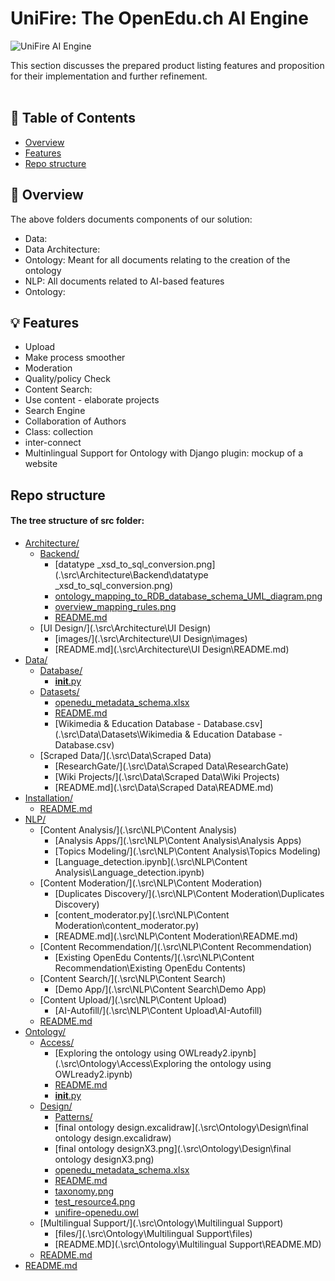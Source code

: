 # UniFire: The OpenEdu.ch AI Engine

![UniFire AI Engine](https://user-images.githubusercontent.com/58151963/202822360-a5fa0bdd-01fe-4d4c-a583-04c9e1565977.PNG)


This section discusses the prepared product listing features and proposition for their implementation and further refinement.  
  <br> 
</p>

## 📝 Table of Contents
- [Overview](#overview)
- [Features](#features)
- [Repo structure](#repostructure)

## 🧐 Overview <a name = "overview"></a>
The above folders documents components of our solution: 
- Data:
- Data Architecture: 
- Ontology: Meant for all documents relating to the creation of the ontology
- NLP: All documents related to AI-based features
- Ontology: 

## 💡 Features <a name = "features"></a>
- Upload
- Make process smoother
- Moderation
- Quality/policy Check
- Content Search:
- Use content - elaborate projects
- Search Engine
- Collaboration of Authors
- Class: collection
- inter-connect
- Multinlingual Support for Ontology with Django plugin: mockup of a website


## Repo structure <a name="repostructure"></a>

#### The tree structure of src folder: 


* [Architecture/](.\src\Architecture)
  * [Backend/](.\src\Architecture\Backend)
    * [datatype _xsd_to_sql_conversion.png](.\src\Architecture\Backend\datatype _xsd_to_sql_conversion.png)
    * [ontology_mapping_to_RDB_database_schema_UML_diagram.png](.\src\Architecture\Backend\ontology_mapping_to_RDB_database_schema_UML_diagram.png)
    * [overview_mapping_rules.png](.\src\Architecture\Backend\overview_mapping_rules.png)
    * [README.md](.\src\Architecture\Backend\README.md)
  * [UI Design/](.\src\Architecture\UI Design)
    * [images/](.\src\Architecture\UI Design\images)
    * [README.md](.\src\Architecture\UI Design\README.md)
* [Data/](.\src\Data)
  * [Database/](.\src\Data\Database)
    * [__init__.py](.\src\Data\Database\__init__.py)
  * [Datasets/](.\src\Data\Datasets)
    * [openedu_metadata_schema.xlsx](.\src\Data\Datasets\openedu_metadata_schema.xlsx)
    * [README.md](.\src\Data\Datasets\README.md)
    * [Wikimedia & Education Database - Database.csv](.\src\Data\Datasets\Wikimedia & Education Database - Database.csv)
  * [Scraped Data/](.\src\Data\Scraped Data)
    * [ResearchGate/](.\src\Data\Scraped Data\ResearchGate)
    * [Wiki Projects/](.\src\Data\Scraped Data\Wiki Projects)
    * [README.md](.\src\Data\Scraped Data\README.md)
* [Installation/](.\src\Installation)
  * [README.md](.\src\Installation\README.md)
* [NLP/](.\src\NLP)
  * [Content Analysis/](.\src\NLP\Content Analysis)
    * [Analysis Apps/](.\src\NLP\Content Analysis\Analysis Apps)
    * [Topics Modeling/](.\src\NLP\Content Analysis\Topics Modeling)
    * [Language_detection.ipynb](.\src\NLP\Content Analysis\Language_detection.ipynb)
  * [Content Moderation/](.\src\NLP\Content Moderation)
    * [Duplicates Discovery/](.\src\NLP\Content Moderation\Duplicates Discovery)
    * [content_moderator.py](.\src\NLP\Content Moderation\content_moderator.py)
    * [README.md](.\src\NLP\Content Moderation\README.md)
  * [Content Recommendation/](.\src\NLP\Content Recommendation)
    * [Existing OpenEdu Contents/](.\src\NLP\Content Recommendation\Existing OpenEdu Contents)
  * [Content Search/](.\src\NLP\Content Search)
    * [Demo App/](.\src\NLP\Content Search\Demo App)
  * [Content Upload/](.\src\NLP\Content Upload)
    * [AI-Autofill/](.\src\NLP\Content Upload\AI-Autofill)
  * [README.md](.\src\NLP\README.md)
* [Ontology/](.\src\Ontology)
  * [Access/](.\src\Ontology\Access)
    * [Exploring the ontology using OWLready2.ipynb](.\src\Ontology\Access\Exploring the ontology using OWLready2.ipynb)
    * [README.md](.\src\Ontology\Access\README.md)
    * [__init__.py](.\src\Ontology\Access\__init__.py)
  * [Design/](.\src\Ontology\Design)
    * [Patterns/](.\src\Ontology\Design\Patterns)
    * [final ontology design.excalidraw](.\src\Ontology\Design\final ontology design.excalidraw)
    * [final ontology designX3.png](.\src\Ontology\Design\final ontology designX3.png)
    * [openedu_metadata_schema.xlsx](.\src\Ontology\Design\openedu_metadata_schema.xlsx)
    * [README.md](.\src\Ontology\Design\README.md)
    * [taxonomy.png](.\src\Ontology\Design\taxonomy.png)
    * [test_resource4.png](.\src\Ontology\Design\test_resource4.png)
    * [unifire-openedu.owl](.\src\Ontology\Design\unifire-openedu.owl)
  * [Multilingual Support/](.\src\Ontology\Multilingual Support)
    * [files/](.\src\Ontology\Multilingual Support\files)
    * [README.MD](.\src\Ontology\Multilingual Support\README.MD)
  * [README.md](.\src\Ontology\README.md)
* [README.md](.\src\README.md)

